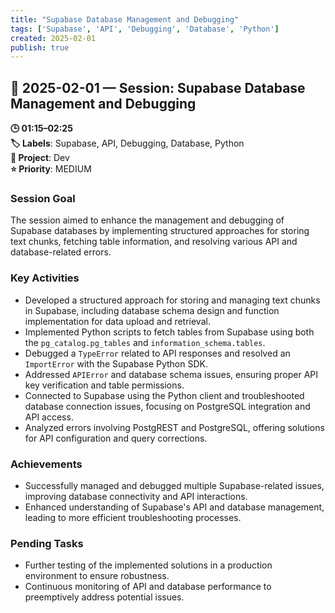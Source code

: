 ```yaml
---
title: "Supabase Database Management and Debugging"
tags: ['Supabase', 'API', 'Debugging', 'Database', 'Python']
created: 2025-02-01
publish: true
---
```


## 📅 2025-02-01 — Session: Supabase Database Management and Debugging

**🕒 01:15–02:25**  
**🏷️ Labels**: Supabase, API, Debugging, Database, Python  
**📂 Project**: Dev  
**⭐ Priority**: MEDIUM  


### Session Goal
The session aimed to enhance the management and debugging of Supabase databases by implementing structured approaches for storing text chunks, fetching table information, and resolving various API and database-related errors.

### Key Activities
- Developed a structured approach for storing and managing text chunks in Supabase, including database schema design and function implementation for data upload and retrieval.
- Implemented Python scripts to fetch tables from Supabase using both the `pg_catalog.pg_tables` and `information_schema.tables`.
- Debugged a `TypeError` related to API responses and resolved an `ImportError` with the Supabase Python SDK.
- Addressed `APIError` and database schema issues, ensuring proper API key verification and table permissions.
- Connected to Supabase using the Python client and troubleshooted database connection issues, focusing on PostgreSQL integration and API access.
- Analyzed errors involving PostgREST and PostgreSQL, offering solutions for API configuration and query corrections.

### Achievements
- Successfully managed and debugged multiple Supabase-related issues, improving database connectivity and API interactions.
- Enhanced understanding of Supabase's API and database management, leading to more efficient troubleshooting processes.

### Pending Tasks
- Further testing of the implemented solutions in a production environment to ensure robustness.
- Continuous monitoring of API and database performance to preemptively address potential issues.

